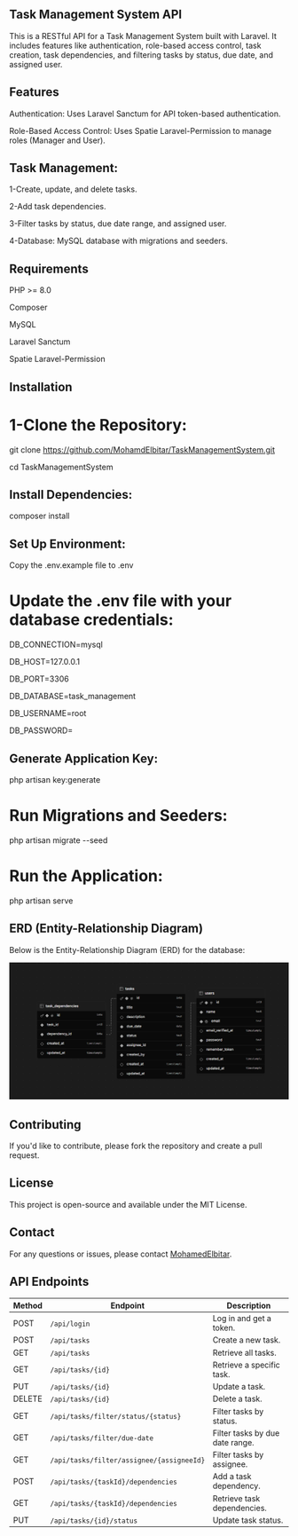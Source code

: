 ## Task Management System API
This is a RESTful API for a Task Management System built with Laravel. It includes features like authentication, role-based access control, task creation, task dependencies, and filtering tasks by status, due date, and assigned user.

## Features
Authentication: Uses Laravel Sanctum for API token-based authentication.

Role-Based Access Control: Uses Spatie Laravel-Permission to manage roles (Manager and User).

## Task Management:

1-Create, update, and delete tasks.

2-Add task dependencies.

3-Filter tasks by status, due date range, and assigned user.

4-Database: MySQL database with migrations and seeders.

## Requirements
PHP >= 8.0

Composer

MySQL

Laravel Sanctum

Spatie Laravel-Permission


## Installation
# 1-Clone the Repository:

git clone https://github.com/MohamdElbitar/TaskManagementSystem.git

cd TaskManagementSystem

## Install Dependencies:

composer install

## Set Up Environment:

Copy the .env.example file to .env 

# Update the .env file with your database credentials:
DB_CONNECTION=mysql

DB_HOST=127.0.0.1

DB_PORT=3306

DB_DATABASE=task_management

DB_USERNAME=root

DB_PASSWORD=

## Generate Application Key:

php artisan key:generate

# Run Migrations and Seeders:

php artisan migrate --seed

# Run the Application:

php artisan serve


## ERD (Entity-Relationship Diagram)

Below is the Entity-Relationship Diagram (ERD) for the database:

![ERD Diagram](/public/images/ERD.png)


## Contributing
If you'd like to contribute, please fork the repository and create a pull request.

## License
This project is open-source and available under the MIT License.

## Contact
For any questions or issues, please contact [MohamedElbitar](https://github.com/MohamdElbitar).

## API Endpoints

| Method   | Endpoint                                | Description                          |
|----------|-----------------------------------------|--------------------------------------|
| POST     | `/api/login`                            | Log in and get a token.              |
| POST     | `/api/tasks`                            | Create a new task.                   |
| GET      | `/api/tasks`                            | Retrieve all tasks.                  |
| GET      | `/api/tasks/{id}`                       | Retrieve a specific task.            |
| PUT      | `/api/tasks/{id}`                       | Update a task.                       |
| DELETE   | `/api/tasks/{id}`                       | Delete a task.                       |
| GET      | `/api/tasks/filter/status/{status}`     | Filter tasks by status.              |
| GET      | `/api/tasks/filter/due-date`            | Filter tasks by due date range.      |
| GET      | `/api/tasks/filter/assignee/{assigneeId}` | Filter tasks by assignee.           |
| POST     | `/api/tasks/{taskId}/dependencies`      | Add a task dependency.               |
| GET      | `/api/tasks/{taskId}/dependencies`      | Retrieve task dependencies.          |
| PUT      | `/api/tasks/{id}/status`                | Update task status.                  |

